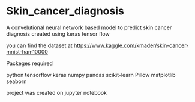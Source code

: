# Skin_cancer_diagnosis
A convelutional neural network based model to predict skin cancer diagnosis created using keras tensor flow

you can find the dataset at https://www.kaggle.com/kmader/skin-cancer-mnist-ham10000 

Packeges required

python
tensorflow
keras
numpy
pandas
scikit-learn
Pillow
matplotlib
seaborn

project was created on jupyter notebook
